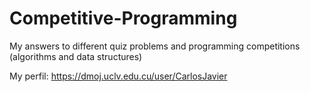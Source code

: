 # Competitive-Programming
My answers to different quiz problems and programming competitions (algorithms and data structures)

My perfil: https://dmoj.uclv.edu.cu/user/CarlosJavier
